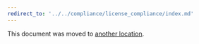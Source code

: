 ```yaml
---
redirect_to: '../../compliance/license_compliance/index.md'
---
```


This document was moved to [another location](../../compliance/license_compliance/index.md).

<!-- This redirect file can be deleted after February 1, 2021. -->
<!-- Before deletion, see: https://docs.gitlab.com/ee/development/documentation/#move-or-rename-a-page -->
